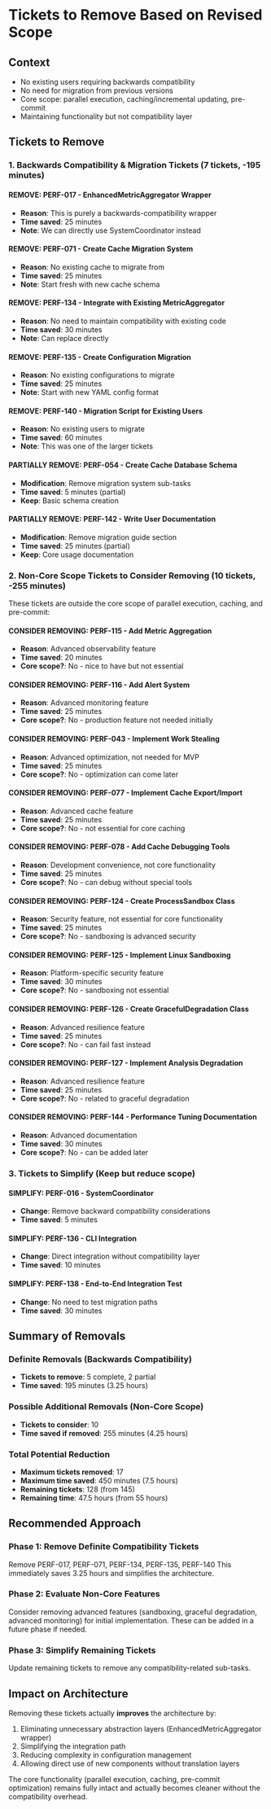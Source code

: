# Tickets to Remove Based on Revised Scope

## Context
- No existing users requiring backwards compatibility
- No need for migration from previous versions
- Core scope: parallel execution, caching/incremental updating, pre-commit
- Maintaining functionality but not compatibility layer

## Tickets to Remove

### 1. Backwards Compatibility & Migration Tickets (7 tickets, -195 minutes)

#### **REMOVE: PERF-017** - EnhancedMetricAggregator Wrapper
- **Reason**: This is purely a backwards-compatibility wrapper
- **Time saved**: 25 minutes
- **Note**: We can directly use SystemCoordinator instead

#### **REMOVE: PERF-071** - Create Cache Migration System
- **Reason**: No existing cache to migrate from
- **Time saved**: 25 minutes
- **Note**: Start fresh with new cache schema

#### **REMOVE: PERF-134** - Integrate with Existing MetricAggregator
- **Reason**: No need to maintain compatibility with existing code
- **Time saved**: 30 minutes
- **Note**: Can replace directly

#### **REMOVE: PERF-135** - Create Configuration Migration
- **Reason**: No existing configurations to migrate
- **Time saved**: 25 minutes
- **Note**: Start with new YAML config format

#### **REMOVE: PERF-140** - Migration Script for Existing Users
- **Reason**: No existing users to migrate
- **Time saved**: 60 minutes
- **Note**: This was one of the larger tickets

#### **PARTIALLY REMOVE: PERF-054** - Create Cache Database Schema
- **Modification**: Remove migration system sub-tasks
- **Time saved**: 5 minutes (partial)
- **Keep**: Basic schema creation

#### **PARTIALLY REMOVE: PERF-142** - Write User Documentation
- **Modification**: Remove migration guide section
- **Time saved**: 25 minutes (partial)
- **Keep**: Core usage documentation

### 2. Non-Core Scope Tickets to Consider Removing (10 tickets, -255 minutes)

These tickets are outside the core scope of parallel execution, caching, and pre-commit:

#### **CONSIDER REMOVING: PERF-115** - Add Metric Aggregation
- **Reason**: Advanced observability feature
- **Time saved**: 20 minutes
- **Core scope?**: No - nice to have but not essential

#### **CONSIDER REMOVING: PERF-116** - Add Alert System
- **Reason**: Advanced monitoring feature
- **Time saved**: 25 minutes
- **Core scope?**: No - production feature not needed initially

#### **CONSIDER REMOVING: PERF-043** - Implement Work Stealing
- **Reason**: Advanced optimization, not needed for MVP
- **Time saved**: 25 minutes
- **Core scope?**: No - optimization can come later

#### **CONSIDER REMOVING: PERF-077** - Implement Cache Export/Import
- **Reason**: Advanced cache feature
- **Time saved**: 25 minutes
- **Core scope?**: No - not essential for core caching

#### **CONSIDER REMOVING: PERF-078** - Add Cache Debugging Tools
- **Reason**: Development convenience, not core functionality
- **Time saved**: 25 minutes
- **Core scope?**: No - can debug without special tools

#### **CONSIDER REMOVING: PERF-124** - Create ProcessSandbox Class
- **Reason**: Security feature, not essential for core functionality
- **Time saved**: 25 minutes
- **Core scope?**: No - sandboxing is advanced security

#### **CONSIDER REMOVING: PERF-125** - Implement Linux Sandboxing
- **Reason**: Platform-specific security feature
- **Time saved**: 30 minutes
- **Core scope?**: No - sandboxing not essential

#### **CONSIDER REMOVING: PERF-126** - Create GracefulDegradation Class
- **Reason**: Advanced resilience feature
- **Time saved**: 25 minutes
- **Core scope?**: No - can fail fast instead

#### **CONSIDER REMOVING: PERF-127** - Implement Analysis Degradation
- **Reason**: Advanced resilience feature
- **Time saved**: 25 minutes
- **Core scope?**: No - related to graceful degradation

#### **CONSIDER REMOVING: PERF-144** - Performance Tuning Documentation
- **Reason**: Advanced documentation
- **Time saved**: 30 minutes
- **Core scope?**: No - can be added later

### 3. Tickets to Simplify (Keep but reduce scope)

#### **SIMPLIFY: PERF-016** - SystemCoordinator
- **Change**: Remove backward compatibility considerations
- **Time saved**: 5 minutes

#### **SIMPLIFY: PERF-136** - CLI Integration
- **Change**: Direct integration without compatibility layer
- **Time saved**: 10 minutes

#### **SIMPLIFY: PERF-138** - End-to-End Integration Test
- **Change**: No need to test migration paths
- **Time saved**: 30 minutes

## Summary of Removals

### Definite Removals (Backwards Compatibility)
- **Tickets to remove**: 5 complete, 2 partial
- **Time saved**: 195 minutes (3.25 hours)

### Possible Additional Removals (Non-Core Scope)
- **Tickets to consider**: 10
- **Time saved if removed**: 255 minutes (4.25 hours)

### Total Potential Reduction
- **Maximum tickets removed**: 17
- **Maximum time saved**: 450 minutes (7.5 hours)
- **Remaining tickets**: 128 (from 145)
- **Remaining time**: 47.5 hours (from 55 hours)

## Recommended Approach

### Phase 1: Remove Definite Compatibility Tickets
Remove PERF-017, PERF-071, PERF-134, PERF-135, PERF-140
This immediately saves 3.25 hours and simplifies the architecture.

### Phase 2: Evaluate Non-Core Features
Consider removing advanced features (sandboxing, graceful degradation, advanced monitoring) for initial implementation. These can be added in a future phase if needed.

### Phase 3: Simplify Remaining Tickets
Update remaining tickets to remove any compatibility-related sub-tasks.

## Impact on Architecture

Removing these tickets actually **improves** the architecture by:
1. Eliminating unnecessary abstraction layers (EnhancedMetricAggregator wrapper)
2. Simplifying the integration path
3. Reducing complexity in configuration management
4. Allowing direct use of new components without translation layers

The core functionality (parallel execution, caching, pre-commit optimization) remains fully intact and actually becomes cleaner without the compatibility overhead.